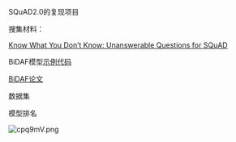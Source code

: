 SQuAD2.0的复现项目

搜集材料：

[Know What You Don’t Know: Unanswerable Questions for SQuAD](https://static.aminer.cn/misc/pdf/P18-2124.pdf)

BiDAF模型[示例代码](https://github.com/chrischute/squad)

[BiDAF论文](https://arxiv.org/pdf/1611.01603.pdf)

数据集

模型排名

![cpq9mV.png](https://z3.ax1x.com/2021/03/28/cpq9mV.png)

